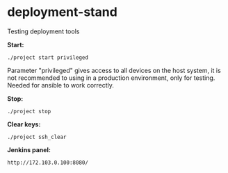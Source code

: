 # deployment-stand

Testing deployment tools

**Start:**

    ./project start privileged

Parameter "privileged" gives access to all devices on the host system, it is not recommended to using in a production environment, only for testing. Needed for ansible to work correctly.

**Stop:**

    ./project stop

**Clear keys:**

    ./project ssh_clear

**Jenkins panel:**

    http://172.103.0.100:8080/